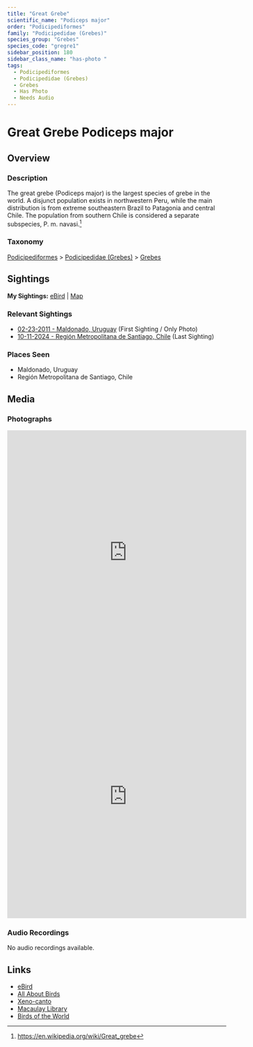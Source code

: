 ```yaml
---
title: "Great Grebe"
scientific_name: "Podiceps major"
order: "Podicipediformes"
family: "Podicipedidae (Grebes)"
species_group: "Grebes"
species_code: "gregre1"
sidebar_position: 180
sidebar_class_name: "has-photo "
tags: 
  - Podicipediformes
  - Podicipedidae (Grebes)
  - Grebes
  - Has Photo
  - Needs Audio
---
```


# Great Grebe <span className='sci_name'>Podiceps major</span>

## Overview

### Description
The great grebe (Podiceps major) is the largest species of grebe in the world. A disjunct population exists in northwestern Peru, while the main distribution is from extreme southeastern Brazil to Patagonia and central Chile. The population from southern Chile is considered a separate subspecies, P. m. navasi.[^1]

[^1]: https://en.wikipedia.org/wiki/Great_grebe

### Taxonomy
[Podicipediformes](/tags/podicipediformes) > [Podicipedidae (Grebes)](/tags/podicipedidae-grebes) > [Grebes](/tags/grebes)


## Sightings

**My Sightings:** [eBird](https://ebird.org/lifelist?r=world&time=life&spp=gregre1) | [Map](/map?species_code=gregre1)

### Relevant Sightings

* [02-23-2011 - Maldonado, Uruguay](https://ebird.org/checklist/S206239080) (First Sighting / Only Photo)
* [10-11-2024 - Región Metropolitana de Santiago, Chile](https://ebird.org/checklist/S198398422) (Last Sighting)

### Places Seen

* Maldonado, Uruguay
* Región Metropolitana de Santiago, Chile



## Media
### Photographs
<iframe src="https://macaulaylibrary.org/asset/627874550/embed" width="550" height="560" frameborder="0" allowfullscreen></iframe>
<iframe src="https://macaulaylibrary.org/asset/627874551/embed" width="550" height="560" frameborder="0" allowfullscreen></iframe>

### Audio Recordings
No audio recordings available.

## Links
* [eBird](https://ebird.org/species/gregre1) 
* [All About Birds](https://www.allaboutbirds.org/guide/gregre1) 
* [Xeno-canto](https://www.xeno-canto.org/species/podiceps-major) 
* [Macaulay Library](https://search.macaulaylibrary.org/catalog?taxonCode=gregre1&sort=rating_rank_desc)
* [Birds of the World](https://birdsoftheworld.org/bow/species/gregre1)
